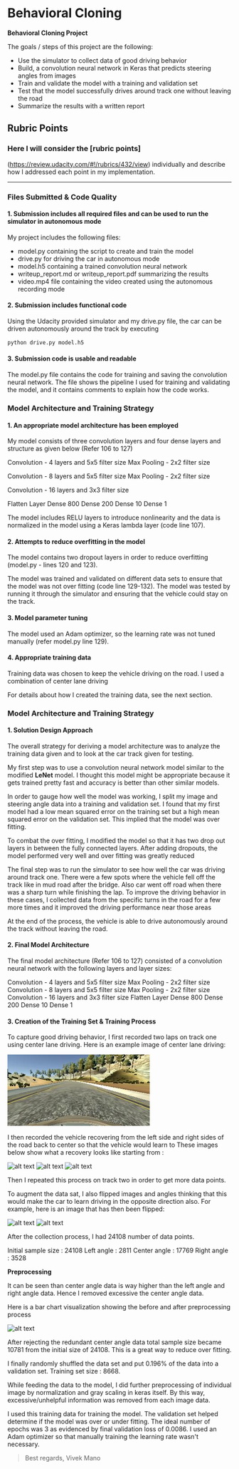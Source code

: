 

# **Behavioral Cloning** 

**Behavioral Cloning Project**

The goals / steps of this project are the following:
* Use the simulator to collect data of good driving behavior
* Build, a convolution neural network in Keras that predicts steering angles from images
* Train and validate the model with a training and validation set
* Test that the model successfully drives around track one without leaving the road
* Summarize the results with a written report


[//]: # (Image References)

[image1]: ./imgs/center_lane.jpg "Center lane driving"
[image2]: ./examples/recovery_1.jpg "Recovery 1"
[image3]: ./examples/recovery_2.jpg "Recovery 2"
[image4]: ./examples/recovery_3.jpg "Recovery 3"
[image5]: ./examples/normal.jpg "Normal"
[image6]: ./examples/reversed.jpg "Flipped"
[image7]: ./examples/stats.jpg "Stats"


## Rubric Points
### Here I will consider the [rubric points]
(https://review.udacity.com/#!/rubrics/432/view) individually and describe how I addressed each point in my implementation.  

---
### Files Submitted & Code Quality

#### 1. Submission includes all required files and can be used to run the simulator in autonomous mode

My project includes the following files:
* model.py containing the script to create and train the model
* drive.py for driving the car in autonomous mode
* model.h5 containing a trained convolution neural network 
* writeup_report.md or writeup_report.pdf summarizing the results
* video.mp4 file containing the video created using the autonomous recording mode

#### 2. Submission includes functional code
Using the Udacity provided simulator and my drive.py file, the car can be driven autonomously around the track by executing 
```sh
python drive.py model.h5
```

#### 3. Submission code is usable and readable

The model.py file contains the code for training and saving the convolution neural network. The file shows the pipeline I used for training and validating the model, and it contains comments to explain how the code works.

### Model Architecture and Training Strategy

#### 1. An appropriate model architecture has been employed

My model consists of three convolution layers and four dense layers and structure as given below (Refer 106 to 127)

Convolution - 4 layers and 5x5 filter size
Max Pooling - 2x2 filter size

Convolution - 8 layers and 5x5 filter size
Max Pooling - 2x2 filter size

Convolution - 16 layers and 3x3 filter size

Flatten Layer
Dense 800
Dense 200
Dense 10
Dense 1

The model includes RELU layers to introduce nonlinearity and the data is normalized in the model using a Keras lambda layer (code line 107). 

#### 2. Attempts to reduce overfitting in the model

The model contains two dropout layers in order to reduce overfitting (model.py - lines 120 and 123). 

The model was trained and validated on different data sets to ensure that the model was not over fitting (code line 129-132). The model was tested by running it through the simulator and ensuring that the vehicle could stay on the track.

#### 3. Model parameter tuning

The model used an Adam optimizer, so the learning rate was not tuned manually (refer model.py line 129).

#### 4. Appropriate training data

Training data was chosen to keep the vehicle driving on the road. I used a combination of center lane driving 

For details about how I created the training data, see the next section. 

### Model Architecture and Training Strategy

#### 1. Solution Design Approach

The overall strategy for deriving a model architecture was to analyze the training data given and to look at the car track given for testing.

My first step was to use a convolution neural network model similar to the modified **LeNet** model.  I thought this model might be appropriate because it gets trained pretty fast and accuracy is better than other similar models.

In order to gauge how well the model was working, I split my image and steering angle data into a training and validation set. I found that my first model had a low mean squared error on the training set but a high mean squared error on the validation set. This implied that the model was over fitting. 

To combat the over fitting, I modified the model so that it has two drop out layers in between the fully connected layers. After adding dropouts, the model performed very well and over fitting was greatly reduced

The final step was to run the simulator to see how well the car was driving around track one. There were a few spots where the vehicle fell off the track like in mud road after the bridge. Also car went off road when there was a sharp turn while finishing the lap. To improve the driving behavior in these cases, I collected data from the specific turns in the road for a few more times and it improved the driving performance near those areas

At the end of the process, the vehicle is able to drive autonomously around the track without leaving the road.

#### 2. Final Model Architecture

The final model architecture (Refer 106 to 127) consisted of a convolution neural network with the following layers and layer sizes:

Convolution - 4 layers and 5x5 filter size
Max Pooling - 2x2 filter size
Convolution - 8 layers and 5x5 filter size
Max Pooling - 2x2 filter size
Convolution - 16 layers and 3x3 filter size
Flatten Layer
Dense 800
Dense 200
Dense 10
Dense 1

#### 3. Creation of the Training Set & Training Process

To capture good driving behavior, I first recorded two laps on track one using center lane driving. Here is an example image of center lane driving:

![alt text][image1]

I then recorded the vehicle recovering from the left side and right sides of the road back to center so that the vehicle would learn to  These images below show what a recovery looks like starting from :

![alt text][image2]
![alt text][image3]
![alt text][image4]

Then I repeated this process on track two in order to get more data points.

To augment the data sat, I also flipped images and angles thinking that this would make the car to learn driving in the opposite direction also. For example, here is an image that has then been flipped:

![alt text][image5]
![alt text][image6]

After the collection process, I had 24108 number of data points. 

Initial sample size : 24108
Left angle : 2811
Center angle : 17769
Right angle : 3528

**Preprocessing**

It can be seen than center angle data is way higher than the left angle and right angle data. Hence I removed excessive the center angle data.

Here is a bar chart visualization showing the before and after preprocessing process

![alt text][image7]

After rejecting the redundant center angle data total sample size became 10781 from the initial size of 24108. This is a great way to reduce over fitting. 

I finally randomly shuffled the data set and put 0.196% of the data into a validation set. Training set size : 8668.

While feeding the data to the model, I did further preprocessing of individual image by normalization and gray scaling in keras itself. By this way, excessive/unhelpful information was removed from each image data.

I used this training data for training the model. The validation set helped determine if the model was over or under fitting. The ideal number of epochs was 3 as evidenced by final validation loss of 0.0086. I used an Adam optimizer so that manually training the learning rate wasn't necessary.

> Best regards, 
> Vivek Mano
